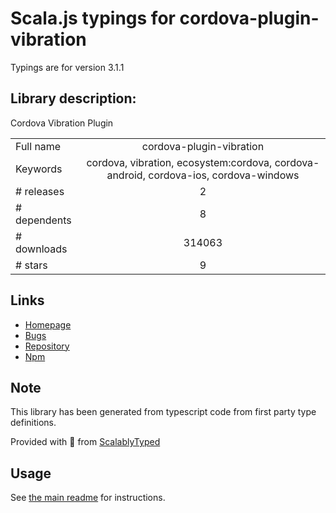 
# Scala.js typings for cordova-plugin-vibration

Typings are for version 3.1.1

## Library description:
Cordova Vibration Plugin

|                    |                 |
| ------------------ | :-------------: |
| Full name          | cordova-plugin-vibration |
| Keywords           | cordova, vibration, ecosystem:cordova, cordova-android, cordova-ios, cordova-windows |
| # releases         | 2 |
| # dependents       | 8 |
| # downloads        | 314063 |
| # stars            | 9 |

## Links
- [Homepage](https://github.com/apache/cordova-plugin-vibration#readme)
- [Bugs](https://issues.apache.org/jira/browse/CB)
- [Repository](https://github.com/apache/cordova-plugin-vibration)
- [Npm](https://www.npmjs.com/package/cordova-plugin-vibration)
    


## Note
This library has been generated from typescript code from first party type definitions.

Provided with :purple_heart: from [ScalablyTyped](https://github.com/oyvindberg/ScalablyTyped)

## Usage
See [the main readme](../../readme.md) for instructions.


